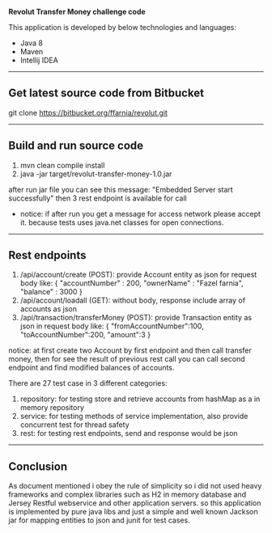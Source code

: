 **Revolut Transfer Money challenge code**

This application is developed by below technologies and languages:
- Java 8
- Maven
- Intellij IDEA

---


## Get latest source code from Bitbucket
git clone https://bitbucket.org/ffarnia/revolut.git

---

## Build and run source code

1. mvn clean compile install
2. java -jar target/revolut-transfer-money-1.0.jar

after run jar file you can see this message:
"Embedded Server start successfully"
then 3 rest endpoint is available for call
- notice: if after run you get a message for access network please accept it. because
tests uses java.net classes for open connections.

---

## Rest endpoints

1. /api/account/create (POST): provide Account entity as json for request body like:
{
	"accountNumber" : 200,
	"ownerName" : "Fazel farnia",
	"balance" : 3000
}
2. /api/account/loadall (GET): without body, response include array of accounts as json
3. /api/transaction/transferMoney (POST): provide Transaction entity as json in request body like:
{
	"fromAccountNumber":100,
	"toAccountNumber":200,
	"amount":3
}

notice: at first create two Account by first endpoint and then call transfer money, then for see the result of previous rest call you can call second endpoint and find modified balances of accounts.

There are 27 test case in 3 different categories:
1. repository: for testing store and retrieve accounts from hashMap as a in memory repository
2. service: for testing methods of service implementation, also provide concurrent test for thread safety
3. rest: for testing rest endpoints, send and response would be json

-----

## Conclusion
As document mentioned i obey the rule of simplicity so i did not used heavy frameworks and complex libraries
 such as H2 in memory database and Jersey Restful webservice and other application servers. so this application is implemented by pure java libs
 and just a simple and well known Jackson jar for mapping entities to json and junit for test cases.